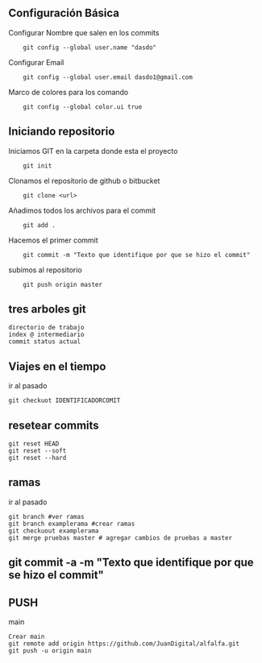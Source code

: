 ## Configuración Básica

Configurar Nombre que salen en los commits
```ssh
	git config --global user.name "dasdo"
```
Configurar Email
```ssh	
	git config --global user.email dasdo1@gmail.com
```
Marco de colores para los comando
```ssh
	git config --global color.ui true
```

## Iniciando repositorio

Iniciamos GIT en la carpeta donde esta el proyecto
```ssh
	git init
```
Clonamos el repositorio de github o bitbucket
```ssh
	git clone <url>
```
Añadimos todos los archivos para el commit
```ssh
	git add .
```
Hacemos el primer commit
```ssh
	git commit -m "Texto que identifique por que se hizo el commit"
```
subimos al repositorio
```ssh
	git push origin master
```
## tres arboles git
```ssh 
directorio de trabajo
index @ intermediario
commit status actual
```
## Viajes en el tiempo 
ir al pasado
```ssh 
git checkuot IDENTIFICADORCOMIT
```
## resetear commits

```ssh
git reset HEAD
git reset --soft
git reset --hard

``` 
## ramas 
ir al pasado
```ssh 
git branch #ver ramas
git branch examplerama #crear ramas 
git checkuout examplerama
git merge pruebas master # agregar cambios de pruebas a master 
```
## git commit -a -m "Texto que identifique por que se hizo el commit"
## PUSH 
main
```ssh 
Crear main
git remote add origin https://github.com/JuanDigital/alfalfa.git
git push -u origin main
```